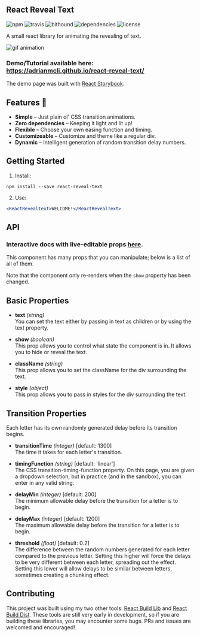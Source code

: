 React Reveal Text
---------------
![npm](https://img.shields.io/npm/v/react-reveal-text.svg)
![travis](https://img.shields.io/travis/adrianmcli/react-reveal-text.svg)
![bithound](https://img.shields.io/bithound/code/github/adrianmcli/react-reveal-text.svg)
![dependencies](https://img.shields.io/david/adrianmcli/react-reveal-text.svg)
![license](https://img.shields.io/npm/l/react-reveal-text.svg)

A small react library for animating the revealing of text.

![gif animation](https://cloud.githubusercontent.com/assets/943555/21519497/988cbd5c-ccbb-11e6-9fa0-1911f133de61.gif)

### Demo/Tutorial available here: <a href="#">https://adrianmcli.github.io/react-reveal-text/</a>

The demo page was built with [React Storybook](https://github.com/storybooks/react-storybook).

Features 🎉
---------------

* **Simple** – Just plain ol' CSS transition animations.
* **Zero dependencies** – Keeping it light and lit up!
* **Flexible** – Choose your own easing function and timing.
* **Customizeable** – Customize and theme like a regular div.
* **Dynamic** – Intelligent generation of random transition delay numbers.

Getting Started
---------------

1. Install:

  ```
  npm install --save react-reveal-text
  ```

2. Use:

  ```jsx
  <ReactRevealText>WELCOME!</ReactRevealText>
  ```

API
---------------

### Interactive docs with live-editable props [here](https://adrianmcli.github.io/react-reveal-text/?knob-text=AMAZING%20TEXT&knob-show=true&knob-className=my-class-name&knob-style=%7B%22color%22%3A%22tomato%22%2C%22fontSize%22%3A%2224px%22%2C%22lineHeight%22%3A%2236px%22%2C%22textAlign%22%3A%22center%22%2C%22fontFamily%22%3A%22sans-serif%22%2C%22letterSpacing%22%3A%221.2em%22%2C%22paddingLeft%22%3A%221.2em%22%7D&selectedKind=Documentation&selectedStory=Basic%20Properties&full=0&down=1&left=1&panelRight=1&downPanel=kadirahq%2Fstorybook-addon-knobs).

This component has many props that you can manipulate; below is a list of all of them.

Note that the component only re-renders when the `show` property has been changed.

## Basic Properties

- **text** *(string)*  
  You can set the text either by passing in text as children or by using the text property.

- **show** *(boolean)*  
  This prop allows you to control what state the component is in. It allows you to hide or reveal the text.

- **className** *(string)*  
  This prop allows you to set the className for the div surrounding the text.

- **style** *(object)*  
  This prop allows you to pass in styles for the div surrounding the text.

## Transition Properties

Each letter has its own randomly generated delay before its transition begins.

- **transitionTime** *(integer)* [default: 1300]  
  The time it takes for each letter's transition.

- **timingFunction** *(string)* [default: 'linear']  
  The CSS transition-timing-function property. On this page, you are given a dropdown selection, but in practice (and in the sandbox), you can enter in any valid string.

- **delayMin** *(integer)* [default: 200]  
  The minimum allowable delay before the transition for a letter is to begin.

- **delayMax** *(integer)* [default: 1200]  
  The maximum allowable delay before the transition for a letter is to begin.

- **threshold** *(float)* [default: 0.2]  
  The difference between the random numbers generated for each letter compared to the previous letter. Setting this higher will force the delays to be very different between each letter, spreading out the effect. Setting this lower will allow delays to be similar between letters, sometimes creating a chunking effect.

Contributing
---------------

This project was built using my two other tools: [React Build Lib](https://github.com/adrianmcli/react-build-lib) and [React Build Dist](https://github.com/adrianmcli/react-build-dist). These tools are still very early in development, so if you are building these libraries, you may encounter some bugs. PRs and issues are welcomed and encouraged!
